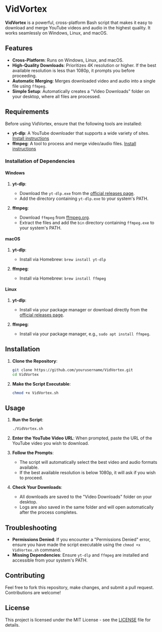 # VidVortex

**VidVortex** is a powerful, cross-platform Bash script that makes it easy to download and merge YouTube videos and audio in the highest quality. It works seamlessly on Windows, Linux, and macOS.

## Features

- **Cross-Platform**: Runs on Windows, Linux, and macOS.
- **High-Quality Downloads**: Prioritizes 4K resolution or higher. If the best available resolution is less than 1080p, it prompts you before proceeding.
- **Automatic Merging**: Merges downloaded video and audio into a single file using `ffmpeg`.
- **Simple Setup**: Automatically creates a "Video Downloads" folder on your desktop, where all files are processed.

## Requirements

Before using VidVortex, ensure that the following tools are installed:

- **yt-dlp**: A YouTube downloader that supports a wide variety of sites. [Install instructions](https://github.com/yt-dlp/yt-dlp#installation)
- **ffmpeg**: A tool to process and merge video/audio files. [Install instructions](https://ffmpeg.org/download.html)

### Installation of Dependencies

#### Windows

1. **yt-dlp**: 
   - Download the `yt-dlp.exe` from the [official releases page](https://github.com/yt-dlp/yt-dlp/releases/latest).
   - Add the directory containing `yt-dlp.exe` to your system's PATH.

2. **ffmpeg**:
   - Download `ffmpeg` from [ffmpeg.org](https://ffmpeg.org/download.html).
   - Extract the files and add the `bin` directory containing `ffmpeg.exe` to your system's PATH.

#### macOS

1. **yt-dlp**:
   - Install via Homebrew: `brew install yt-dlp`

2. **ffmpeg**:
   - Install via Homebrew: `brew install ffmpeg`

#### Linux

1. **yt-dlp**:
   - Install via your package manager or download directly from the [official releases page](https://github.com/yt-dlp/yt-dlp/releases/latest).

2. **ffmpeg**:
   - Install via your package manager, e.g., `sudo apt install ffmpeg`.

## Installation

1. **Clone the Repository**:
   ```bash
   git clone https://github.com/yourusername/VidVortex.git
   cd VidVortex
   ```

2. **Make the Script Executable**:
   ```bash
   chmod +x VidVortex.sh
   ```

## Usage

1. **Run the Script**:
   ```bash
   ./VidVortex.sh
   ```

2. **Enter the YouTube Video URL**: When prompted, paste the URL of the YouTube video you wish to download.

3. **Follow the Prompts**:
   - The script will automatically select the best video and audio formats available.
   - If the best available resolution is below 1080p, it will ask if you wish to proceed.

4. **Check Your Downloads**:
   - All downloads are saved to the "Video Downloads" folder on your desktop.
   - Logs are also saved in the same folder and will open automatically after the process completes.

## Troubleshooting

- **Permissions Denied**: If you encounter a "Permissions Denied" error, ensure you have made the script executable using the `chmod +x VidVortex.sh` command.
- **Missing Dependencies**: Ensure `yt-dlp` and `ffmpeg` are installed and accessible from your system's PATH.

## Contributing

Feel free to fork this repository, make changes, and submit a pull request. Contributions are welcome!

## License

This project is licensed under the MIT License - see the [LICENSE](LICENSE) file for details.
